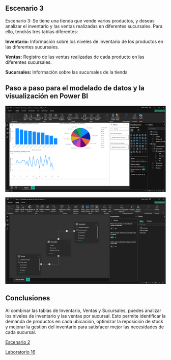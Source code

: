 ## Escenario 3

Escenario 3: Se tiene una tienda que vende varios productos, y deseas analizar el inventario y las ventas realizadas en diferentes sucursales. Para ello, tendrás tres tablas diferentes:

**Inventario:** Información sobre los niveles de inventario de los productos en las diferentes sucursales.

**Ventas:** Registro de las ventas realizadas de cada producto en las diferentes sucursales.

**Sucursales:** Información sobre las sucursales de la tienda

## Paso a paso para el modelado de datos y la visualización en Power BI

![Captura de pantalla del escenario 3 en Power BI](lab16_3-1.png)

![Captura de pantalla del escenario 3 en Power BI](lab16_3-2.png)

## Conclusiones

Al combinar las tablas de Inventario, Ventas y Sucursales, puedes analizar los niveles de inventario y las ventas por sucursal. Esto permite identificar la demanda de productos en cada ubicación, optimizar la reposición de stock y mejorar la gestión del inventario para satisfacer mejor las necesidades de cada sucursal.

[Escenario 2](../lab16_2)

[Laboratorio 16](../../lab16)
